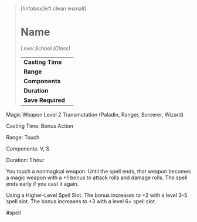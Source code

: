 > [!infobox|left clean wsmall]
> # Name
> *Level School (Class)*
> 
> | | |
> | - | - |
> | **Casting Time** | |
> | **Range** | |
> | **Components** | |
> | **Duration** | |
> | **Save Required** | |

Magic Weapon
Level 2 Transmutation (Paladin, Ranger, Sorcerer, Wizard)

Casting Time: Bonus Action

Range: Touch

Components: V, S

Duration: 1 hour

You touch a nonmagical weapon. Until the spell ends, that weapon becomes a magic weapon with a +1 bonus to attack rolls and damage rolls. The spell ends early if you cast it again.

Using a Higher-Level Spell Slot. The bonus increases to +2 with a level 3–5 spell slot. The bonus increases to +3 with a level 6+ spell slot.

#spell